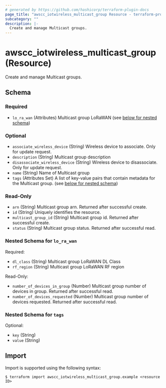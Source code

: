 ```yaml
---
# generated by https://github.com/hashicorp/terraform-plugin-docs
page_title: "awscc_iotwireless_multicast_group Resource - terraform-provider-awscc"
subcategory: ""
description: |-
  Create and manage Multicast groups.
---
```


# awscc_iotwireless_multicast_group (Resource)

Create and manage Multicast groups.



<!-- schema generated by tfplugindocs -->
## Schema

### Required

- `lo_ra_wan` (Attributes) Multicast group LoRaWAN (see [below for nested schema](#nestedatt--lo_ra_wan))

### Optional

- `associate_wireless_device` (String) Wireless device to associate. Only for update request.
- `description` (String) Multicast group description
- `disassociate_wireless_device` (String) Wireless device to disassociate. Only for update request.
- `name` (String) Name of Multicast group
- `tags` (Attributes Set) A list of key-value pairs that contain metadata for the Multicast group. (see [below for nested schema](#nestedatt--tags))

### Read-Only

- `arn` (String) Multicast group arn. Returned after successful create.
- `id` (String) Uniquely identifies the resource.
- `multicast_group_id` (String) Multicast group id. Returned after successful create.
- `status` (String) Multicast group status. Returned after successful read.

<a id="nestedatt--lo_ra_wan"></a>
### Nested Schema for `lo_ra_wan`

Required:

- `dl_class` (String) Multicast group LoRaWAN DL Class
- `rf_region` (String) Multicast group LoRaWAN RF region

Read-Only:

- `number_of_devices_in_group` (Number) Multicast group number of devices in group. Returned after successful read.
- `number_of_devices_requested` (Number) Multicast group number of devices requested. Returned after successful read.


<a id="nestedatt--tags"></a>
### Nested Schema for `tags`

Optional:

- `key` (String)
- `value` (String)

## Import

Import is supported using the following syntax:

```shell
$ terraform import awscc_iotwireless_multicast_group.example <resource ID>
```
